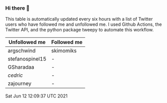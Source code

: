### Hi there 👋

This table is automatically updated every six hours with a list of Twitter users who have followed me and unfollowed me. I used Github Actions, the Twitter API, and the python package tweepy to automate this workflow.

| Unfollowed me |  Followed me |
| --- | --- |
|argschwind|skimomiks|
|stefanospinel15|-|
|GSharadaa|-|
|_cedric_|-|
|zajourney|-|
Sat Jun 12 12:09:37 UTC 2021
